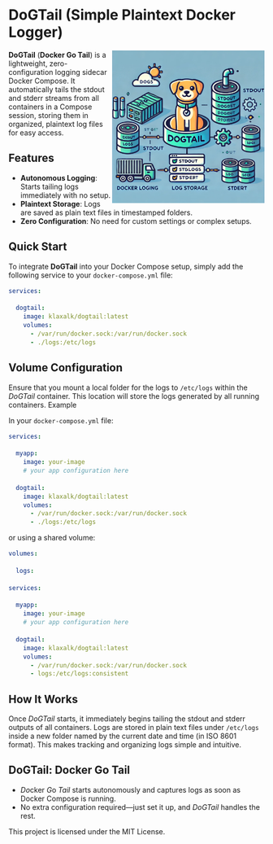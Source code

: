 # DoGTail (Simple Plaintext Docker Logger)

<img src="./.fig/logo.webp" align="right" height="300" width="300" >

**DoGTail** (**Docker Go Tail**) is a lightweight, zero-configuration logging sidecar Docker Compose.
It automatically tails the stdout and stderr streams from all containers in a Compose session, storing them in organized, plaintext log files for easy access.

## Features

* **Autonomous Logging**: Starts tailing logs immediately with no setup.
* **Plaintext Storage**: Logs are saved as plain text files in timestamped folders.
* **Zero Configuration**: No need for custom settings or complex setups.

## Quick Start

To integrate **DoGTail** into your Docker Compose setup, simply add the following service to your `docker-compose.yml` file:

```yaml
services:

  dogtail:
    image: klaxalk/dogtail:latest
    volumes:
      - /var/run/docker.sock:/var/run/docker.sock
      - ./logs:/etc/logs
```

## Volume Configuration

Ensure that you mount a local folder for the logs to `/etc/logs` within the *DoGTail* container.
This location will store the logs generated by all running containers.
Example

In your `docker-compose.yml` file:

```yaml
services:

  myapp:
    image: your-image
    # your app configuration here

  dogtail:
    image: klaxalk/dogtail:latest
    volumes:
      - /var/run/docker.sock:/var/run/docker.sock
      - ./logs:/etc/logs
```

or using a shared volume:

```yaml
volumes:

  logs:

services:

  myapp:
    image: your-image
    # your app configuration here

  dogtail:
    image: klaxalk/dogtail:latest
    volumes:
      - /var/run/docker.sock:/var/run/docker.sock
      - logs:/etc/logs:consistent
```

## How It Works

Once *DoGTail* starts, it immediately begins tailing the stdout and stderr outputs of all containers.
Logs are stored in plain text files under `/etc/logs` inside a new folder named by the current date and time (in ISO 8601 format).
This makes tracking and organizing logs simple and intuitive.

## DoGTail: Docker Go Tail

* *Do*cker *G*o *Tail* starts autonomously and captures logs as soon as Docker Compose is running.
* No extra configuration required—just set it up, and *DoGTail* handles the rest.

This project is licensed under the MIT License.
